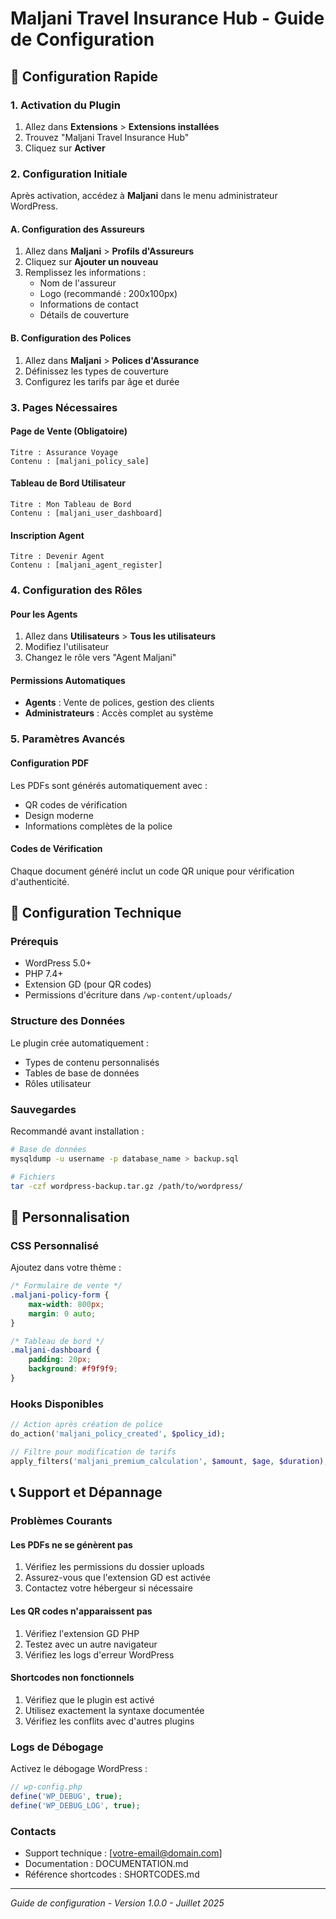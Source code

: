 # Maljani Travel Insurance Hub - Guide de Configuration

## 🚀 Configuration Rapide

### 1. Activation du Plugin
1. Allez dans **Extensions** > **Extensions installées**
2. Trouvez "Maljani Travel Insurance Hub"
3. Cliquez sur **Activer**

### 2. Configuration Initiale
Après activation, accédez à **Maljani** dans le menu administrateur WordPress.

#### A. Configuration des Assureurs
1. Allez dans **Maljani** > **Profils d'Assureurs**
2. Cliquez sur **Ajouter un nouveau**
3. Remplissez les informations :
   - Nom de l'assureur
   - Logo (recommandé : 200x100px)
   - Informations de contact
   - Détails de couverture

#### B. Configuration des Polices
1. Allez dans **Maljani** > **Polices d'Assurance**
2. Définissez les types de couverture
3. Configurez les tarifs par âge et durée

### 3. Pages Nécessaires

#### Page de Vente (Obligatoire)
```
Titre : Assurance Voyage
Contenu : [maljani_policy_sale]
```

#### Tableau de Bord Utilisateur
```
Titre : Mon Tableau de Bord
Contenu : [maljani_user_dashboard]
```

#### Inscription Agent
```
Titre : Devenir Agent
Contenu : [maljani_agent_register]
```

### 4. Configuration des Rôles

#### Pour les Agents
1. Allez dans **Utilisateurs** > **Tous les utilisateurs**
2. Modifiez l'utilisateur
3. Changez le rôle vers "Agent Maljani"

#### Permissions Automatiques
- **Agents** : Vente de polices, gestion des clients
- **Administrateurs** : Accès complet au système

### 5. Paramètres Avancés

#### Configuration PDF
Les PDFs sont générés automatiquement avec :
- QR codes de vérification
- Design moderne
- Informations complètes de la police

#### Codes de Vérification
Chaque document généré inclut un code QR unique pour vérification d'authenticité.

## 🔧 Configuration Technique

### Prérequis
- WordPress 5.0+
- PHP 7.4+
- Extension GD (pour QR codes)
- Permissions d'écriture dans `/wp-content/uploads/`

### Structure des Données
Le plugin crée automatiquement :
- Types de contenu personnalisés
- Tables de base de données
- Rôles utilisateur

### Sauvegardes
Recommandé avant installation :
```bash
# Base de données
mysqldump -u username -p database_name > backup.sql

# Fichiers
tar -czf wordpress-backup.tar.gz /path/to/wordpress/
```

## 🎨 Personnalisation

### CSS Personnalisé
Ajoutez dans votre thème :
```css
/* Formulaire de vente */
.maljani-policy-form {
    max-width: 800px;
    margin: 0 auto;
}

/* Tableau de bord */
.maljani-dashboard {
    padding: 20px;
    background: #f9f9f9;
}
```

### Hooks Disponibles
```php
// Action après création de police
do_action('maljani_policy_created', $policy_id);

// Filtre pour modification de tarifs
apply_filters('maljani_premium_calculation', $amount, $age, $duration);
```

## 📞 Support et Dépannage

### Problèmes Courants

#### Les PDFs ne se génèrent pas
1. Vérifiez les permissions du dossier uploads
2. Assurez-vous que l'extension GD est activée
3. Contactez votre hébergeur si nécessaire

#### Les QR codes n'apparaissent pas
1. Vérifiez l'extension GD PHP
2. Testez avec un autre navigateur
3. Vérifiez les logs d'erreur WordPress

#### Shortcodes non fonctionnels
1. Vérifiez que le plugin est activé
2. Utilisez exactement la syntaxe documentée
3. Vérifiez les conflits avec d'autres plugins

### Logs de Débogage
Activez le débogage WordPress :
```php
// wp-config.php
define('WP_DEBUG', true);
define('WP_DEBUG_LOG', true);
```

### Contacts
- Support technique : [votre-email@domain.com]
- Documentation : DOCUMENTATION.md
- Référence shortcodes : SHORTCODES.md

---

*Guide de configuration - Version 1.0.0 - Juillet 2025*
